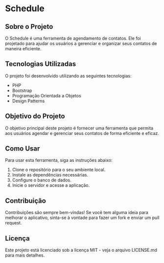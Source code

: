 # Schedule

## Sobre o Projeto

O Schedule é uma ferramenta de agendamento de contatos. Ele foi projetado para ajudar os usuários a gerenciar e organizar seus contatos de maneira eficiente.

## Tecnologias Utilizadas

O projeto foi desenvolvido utilizando as seguintes tecnologias:

- PHP
- Bootstrap
- Programação Orientada a Objetos
- Design Patterns

## Objetivo do Projeto

O objetivo principal deste projeto é fornecer uma ferramenta que permita aos usuários agendar e gerenciar seus contatos de forma eficiente e eficaz.

## Como Usar

Para usar esta ferramenta, siga as instruções abaixo:

1. Clone o repositório para o seu ambiente local.
2. Instale as dependências necessárias.
3. Configure o banco de dados.
4. Inicie o servidor e acesse a aplicação.

## Contribuição

Contribuições são sempre bem-vindas! Se você tem alguma ideia para melhorar o aplicativo, sinta-se à vontade para fazer um fork e enviar um pull request.

## Licença

Este projeto está licenciado sob a licença MIT - veja o arquivo LICENSE.md para mais detalhes.
